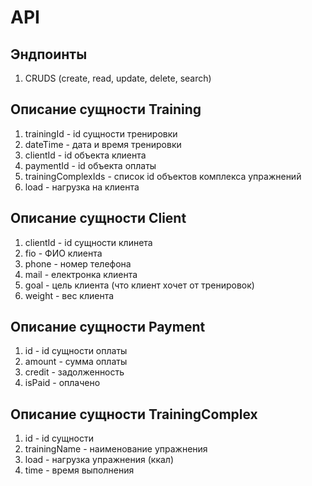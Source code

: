 # API

## Эндпоинты
1. CRUDS (create, read, update, delete, search)

## Описание сущности Training
1. trainingId - id сущности тренировки
2. dateTime - дата и время тренировки
3. clientId - id объекта клиента
4. paymentId - id объекта оплаты
5. trainingComplexIds - список id объектов комплекса упражнений
6. load - нагрузка на клиента

## Описание сущности Client
1. clientId - id сущности клинета
2. fio - ФИО клиента
3. phone - номер телефона
4. mail - електронка клиента
5. goal - цель клиента (что клиент хочет от тренировок)
6. weight - вес клиента

## Описание сущности Payment
1. id - id сущности оплаты
2. amount - сумма оплаты
3. credit - задолженность
4. isPaid - оплачено

## Описание сущности TrainingComplex
1. id - id сущности 
2. trainingName - наименование упражнения
3. load - нагрузка упражнения (ккал)
4. time - время выполнения